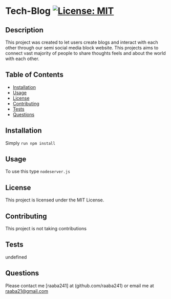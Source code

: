 # Tech-Blog [![License: MIT](https://img.shields.io/badge/License-MIT-yellow.svg)](https://opensource.org/licenses/MIT)

## Description 
This project was created to let users create blogs and interact with each other through our semi social media block website. 
This projects aims to connect vast majority of people to share thoughts feels and about the world with each other. 

 ## Table of Contents
- [Installation](#installation)
- [Usage](#usage)
- [License](#license)
- [Contributing](#contributing)
- [Tests](#tests)
- [Questions](#questions)
       
 ## Installation
Simply `run npm install` 

## Usage
To use this type `nodeserver.js`

## License
This project is licensed under the MIT License.
## Contributing
This project is not taking contributions

 ## Tests
 undefined
       
## Questions
Please contact me [raaba241] at (github.com/raaba241) or email me at raaba21@gmail.com
       